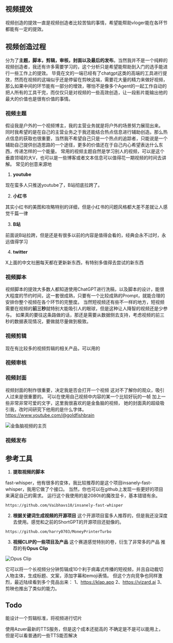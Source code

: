 ## 视频提效
视频创造的提效一直是视频创造者比较苦恼的事情，希望能帮助vloger能在各环节都能有一定的提效。
## 视频创造过程
分为了**主题，脚本，剪辑，审核，封面以及最后的发布**。当然我并不是一个纯粹的视频创造者，我还有许多需要学习的，这个分析只是希望能帮助到入门的选手能进行一些工作上的提效。
毕竟在文的一端已经有了chatgpt这类的高端的工具进行提效，然而在视频的这端似乎还是停留在剪映这端，需要花大量的精力来做好视频，那么如果中间的环节能有一部分的增效，哪怕不是像多个Agent的一起工作自动的把人所有的工具干完，而仅仅只是对视频的一些高效创造，让一段影片能输出他的最大的价值也是很有价值的事情。

### 视频主题
假设我是户外的一个视频博主，我的主营业务就是将户外的场景努力展现出来。
同时我希望的是在自己的主营业务之于我还能结合热点信息进行辅助创造。那么热点信息的获取也很重要，当然我不希望自己只是一个热点的追踪者，只能说是一个辅助自己提供创造思路的一个途径，更多的价值还在于自己内心希望表达什么东西，传递怎样的一个能量。
常用的视频主题自然是学习别人的视频，可以是这个垂直领域的大V，也可以是一些博客或者文本信息可以值得花一期视频的时间去讲解。
常见的创意来源地

1. **youtube**

现在蛮多人只推送youtube了，B站彻底拉跨了。

2. **小红书**

其实小红书的美图和攻略特别的详细，但是小红书的问题风格都大差不差就让人感觉千篇一律

3. **B站**

前面说B站拉跨，但是还是有很多以前的内容是值得会看的，经典会永不过时，永远值得学习

4. **twitter**

X上面的中文社圈每天都在更新新东西，有特别多值得去尝试的新东西

### 视频脚本
视频脚本的提效大多数人都知道使用ChatGPT进行洗稿，以及脚本的设计，能很大程度的节约时间，这一套很成熟，只要有一个比较成熟的Prompt，就能合理的安排你整个视频在各个环节的完整度。
当然短视频还有些不一样的地方，短视频需要在视频的**前三秒**就特别大能吸引人的眼球，但是这种让人降智的视频还是少参与。
如果真的要往这条路做的话，那还是需要从数据侧去支持，考虑视频的前三秒的数据表现情况，要做就尽量做到极致。
### 视频剪辑
现在有比较多的视频剪辑的相关产品，可以用的
### 视频审核
### 视频封面
视频封面的制作很重要，决定我是否会打开一个视频
这对不了解你的观众，吸引人过来是很重要的。
可以在使用自己视频中内容的某一个比较好玩的一帧
加上一些非常非常可爱的文字，这里我很喜欢的是金鱼脑的视频，
她的封面真的超级吸引我，改时间研究下他用的是什么字体。
https://www.youtube.com/@goldfishbrain

![金鱼脑视频的主页](https://chandlergis.top/file/a23fe3ce2c190f8736b46.png)
### 视频发布
## 参考工具
1. **提取视频的脚本**

fast-whisper，他有很多的变体，我比较推荐的是这个项目insanely-fast-whisper，我用它做了个接口。
当然，你也可以在github上发现一些更好的项目来满足自己的需求。
运行这个我使用的是2080ti的魔改显卡，基本错错有余。
```
https://github.com/Vaibhavs10/insanely-fast-whisper
```
2. **根据关键词生成视频的开源项目**
这个开源项目蛮多人推荐的，但是我还没深度去使用。感觉和之前的ShortGPT的开源项目还挺像的。
```
https://github.com/harry0703/MoneyPrinterTurbo
```

3. **视频CLIP的一些项目及产品**
这个赛道感觉特别的卷，衍生了非常多的产品
推荐的有**Opus Clip**

![Opus Clip](https://chandlergis.top/file/ca6d737a525c9717bc7da.png)

它可以将一个长视频分分钟剪辑成10个利于病毒式传播的短视频，并且自动裁切人物主体，生成标题、文案，添加字幕和emoji表情。
但这个方向竞争也同样激烈，最近陆续看到多个竞品出来：
1、https://klap.app
2、https://vizard.ai
3、剪映也推出了类似的能力。
## Todo

能设计一个剪辑标准，将视频进行切片

使用Azuer最新的TTS服务，但是这个成本还挺高的
不确定是不是可以能用上，但是可以看普通的一些TTS能否解决

